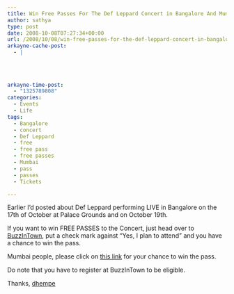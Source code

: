 ```yaml
---
title: Win Free Passes For The Def Leppard Concert in Bangalore And Mumbai
author: sathya
type: post
date: 2008-10-08T07:27:34+00:00
url: /2008/10/08/win-free-passes-for-the-def-leppard-concert-in-bangalore-and-mumbai/
arkayne-cache-post:
  - |
    
    
    
    
arkayne-time-post:
  - "1325789808"
categories:
  - Events
  - Life
tags:
  - Bangalore
  - concert
  - Def Leppard
  - free
  - free pass
  - free passes
  - Mumbai
  - pass
  - passes
  - Tickets

---
```

Earlier I’d posted about Def Leppard performing LIVE in Bangalore on the 17th of October at Palace Grounds and on October 19th.

If you want to win FREE PASSES to the Concert, just head over to <a href="http://www.buzzintown.com/?44183" target="_blank" rel="nofollow">BuzzInTown</a>, put a check mark against “Yes, I plan to attend” and you have a chance to win the pass.

Mumbai people, please click on <a href="http://www.buzzintown.com/?46647" target="_blank" rel="nofollow">this link</a> for your chance to win the pass.

Do note that you have to register at BuzzInTown to be eligible.

Thanks, <a href="http://twitter.com/dhempe/statuses/950971013" target="_blank">dhempe</a>
